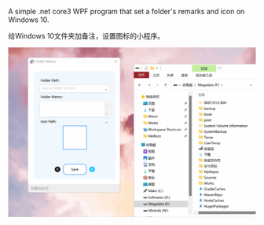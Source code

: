 A simple .net core3 WPF program that set a folder's remarks and icon on Windows 10.

给Windows 10文件夹加备注，设置图标的小程序。


![image](https://github.com/culmencasa/FolderMemo/blob/master/foldermemo_demo.gif)

